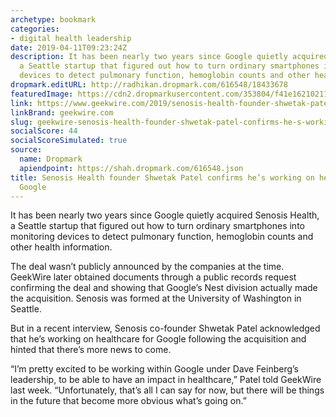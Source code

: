 ```yaml
---
archetype: bookmark
categories:
- digital health leadership
date: 2019-04-11T09:23:24Z
description: It has been nearly two years since Google quietly acquired Senosis Health,
  a Seattle startup that figured out how to turn ordinary smartphones into monitoring
  devices to detect pulmonary function, hemoglobin counts and other health information.
dropmark.editURL: http://radhikan.dropmark.com/616548/18433678
featuredImage: https://cdn2.dropmarkusercontent.com/353804/f41e1621021159f4b58160e56dafbb3bcd858829486e8c315c623a0e1647e924/thumbnail/Shwetak-Patel-e1481670548974.png?Expires=1557430062&Signature=aWy81534BNBJznhFR3gnHyDsTpUz1cOhjT7AEUAl6pzW9bmvMeW5PEqtKWM6EcDE2JSzX73m0fKxLOugUAZmTdAXAdZqwybFoVYix~KZYQc9sJs~0E5pUBygm4o2dDrmvQikEVNmWny~s4nyYnDHCK6Y8B2O77F3l1Lz63TlicgIc4Ts8k2gWegtp7FieFnOkynGnQd~dyhcbiUcNtz4iT4eIH-DDVM2MKj0-V82vCvTpEbHGioQRoeMucdWy~we3jhF8Pm8FgQGxgRyS5zcCw8Y6q8FN8XOEO76ZM2lrSICGpGee4B-Yr9DL2bv4Utn~OuNjT21-aMIafqvNfnNhA__&Key-Pair-Id=APKAITQYWVEN757ZA4KQ
link: https://www.geekwire.com/2019/senosis-health-founder-shwetak-patel-confirms-hes-working-healthcare-google/
linkBrand: geekwire.com
slug: geekwire-senosis-health-founder-shwetak-patel-confirms-he-s-working-on-healthcare-for-google
socialScore: 44
socialScoreSimulated: true
source:
  name: Dropmark
  apiendpoint: https://shah.dropmark.com/616548.json
title: Senosis Health founder Shwetak Patel confirms he’s working on healthcare for
  Google
---
```

It has been nearly two years since Google quietly acquired Senosis Health, a Seattle startup that figured out how to turn ordinary smartphones into monitoring devices to detect pulmonary function, hemoglobin counts and other health information.

The deal wasn’t publicly announced by the companies at the time. GeekWire later obtained documents through a public records request confirming the deal and showing that Google’s Nest division actually made the acquisition. Senosis was formed at the University of Washington in Seattle.

But in a recent interview, Senosis co-founder Shwetak Patel acknowledged that he’s working on healthcare for Google following the acquisition and hinted that there’s more news to come.

“I’m pretty excited to be working within Google under Dave Feinberg’s leadership, to be able to have an impact in healthcare,” Patel told GeekWire last week. “Unfortunately, that’s all I can say for now, but there will be things in the future that become more obvious what’s going on.”

